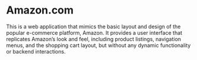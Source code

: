# Amazon.com
This is a web application that mimics the basic layout and design of the popular e-commerce platform, Amazon. It provides a user interface that replicates Amazon’s look and feel, including product listings, navigation menus, and the shopping cart layout, but without any dynamic functionality or backend interactions.

